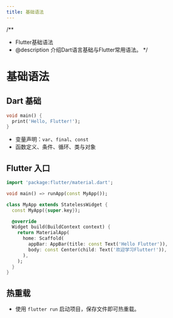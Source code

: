 ```yaml
---
title: 基础语法
---
```


/**
 * Flutter基础语法
 * @description 介绍Dart语言基础与Flutter常用语法。
 */

# 基础语法

## Dart 基础
```dart
void main() {
  print('Hello, Flutter!');
}
```
- 变量声明：`var`、`final`、`const`
- 函数定义、条件、循环、类与对象

## Flutter 入口
```dart
import 'package:flutter/material.dart';

void main() => runApp(const MyApp());

class MyApp extends StatelessWidget {
  const MyApp({super.key});

  @override
  Widget build(BuildContext context) {
    return MaterialApp(
      home: Scaffold(
        appBar: AppBar(title: const Text('Hello Flutter')),
        body: const Center(child: Text('欢迎学习Flutter!')),
      ),
    );
  }
}
```

## 热重载
- 使用 `flutter run` 启动项目，保存文件即可热重载。 